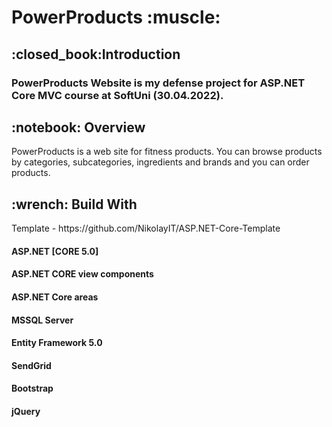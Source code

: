 <h1>PowerProducts :muscle:</h1>

<h2> :closed_book:Introduction</h2>

<h3>PowerProducts Website is my defense project for ASP.NET Core MVC course at SoftUni (30.04.2022).</h3>


<h2>:notebook: Overview</h2>
PowerProducts is a web site for fitness products.
You can browse products by categories, subcategories, ingredients and brands and you can order products.


 <h2>:wrench: Build With</h2> 
Template - https://github.com/NikolayIT/ASP.NET-Core-Template
<h4>ASP.NET [CORE 5.0]</h2>
<h4>ASP.NET CORE view components</h2>
<h4>ASP.NET Core areas</h2>
<h4>MSSQL Server</h2>
<h4>Entity Framework 5.0</h2>
<h4>SendGrid</h2>
<h4>Bootstrap</h2>
<h4>jQuery</h2>




